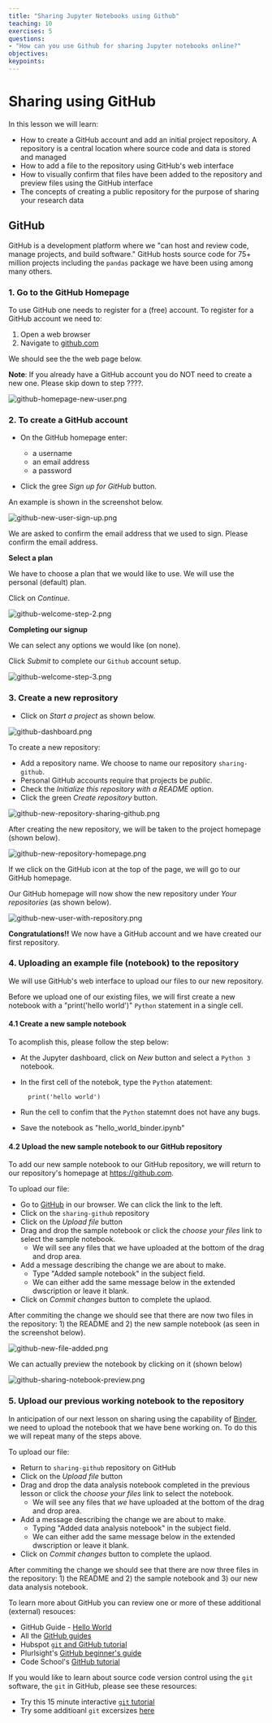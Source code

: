 ```yaml
---
title: "Sharing Jupyter Notebooks using Github"
teaching: 10
exercises: 5
questions:
- "How can you use Github for sharing Jupyter notebooks online?"
objectives:
keypoints:
---
```

# Sharing using GitHub

In this lesson we will learn:

- How to create a GitHub account and add an initial project repository. A repository is a central location where source code and data is stored and managed
- How to add a file to the repository using GitHub's web interface
- How to visually confirm that files have been added to the repository and preview files using the GitHub interface
- The concepts of creating a public repository for the purpose of sharing your research data

## GitHub

GitHub is a development platform where we "can host and review code, manage projects, and build software." GitHub hosts source code for 75+ million projects including the `pandas` package we have been using among many others. 

### 1. Go to the GitHub Homepage

To use GitHub one needs to register for a (free) account. To register for a GitHub account we need to:

1. Open a web browser
2. Navigate to [github.com](https://github.com)

We should see the the web page below.

**Note**: If you already have a GitHub account you do NOT need to create a new one. Please skip down to step ????.

![github-homepage-new-user.png](../fig/github-homepage-new-user.png)

### 2. To create a GitHub account 

- On the GitHub homepage enter:

    - a username
    - an email address
    - a password

- Click the gree _Sign up for GitHub_ button.


An example is shown in the screenshot below.

![github-new-user-sign-up.png](../fig/github-new-user-sign-up.png)

We are asked to confirm the email address that we used to sign. Please confirm the email address.

**Select a plan**

We have to choose a plan that we would like to use. We will use the personal (default) plan.

Click on _Continue_.

![github-welcome-step-2.png](../fig/github-welcome-step-2.png)

**Completing our signup**

We can select any options we would like (on none).

Click _Submit_ to complete our `Github` account setup.

![github-welcome-step-3.png](../fig/github-welcome-step-3.png)

### 3. Create a new reprository

- Click on _Start a project_ as shown below.

![github-dashboard.png](../fig/github-dashboard.png)

To create a new repository:

- Add a repository name. We choose to name our repository `sharing-github`.
- Personal GitHub accounts require that projects be _public_.
- Check the _Initialize this repository with a README_ option.
- Click the green _Create repository_ button.

![github-new-repository-sharing-github.png](../fig/github-new-repository-sharing-github.png)

After creating the new repository, we will be taken to the project homepage (shown below).

![github-new-repository-homepage.png](../fig/github-new-repository-homepage.png)

If we click on the GitHub icon at the top of the page, we will go to our GitHub homepage.

Our GitHub homepage will now show the new repository under _Your repositories_ (as shown below).

![github-new-user-with-repository.png](../fig/github-new-user-with-repository.png)

**Congratulations!!** We now have a GitHub account and we have created our first repository. 

### 4. Uploading an example file (notebook) to the repository

We will use GitHub's web interface to upload our files to our new repository. 

Before we upload one of our existing files, we will first create a new notebook with a "print('hello world')" `Python` statement in a single cell. 


#### 4.1 Create a new sample notebook

To acomplish this, please follow the step below:
- At the Jupyter dashboard, click on _New_ button and select a `Python 3` notebook.
- In the first cell of the notebok, type the `Python` atatement:

        print('hello world')

- Run the cell to confim that the `Python` statemnt does not have any bugs.
- Save the notebook as "hello_world_binder.ipynb"

#### 4.2 Upload the new sample notebook to our GitHub repository

To add our new sample notebook to our GitHub repository, we will return to our repository's homepage at <https://github.com>.

To upload our file:
- Go to [GitHub](https://github.com) in our browser. We can click the link to the left.
- Click on the `sharing-github` repository
- Click on the _Upload file_ button
- Drag and drop the sample notebook or click the _choose your files_ link to select the sample notebook.
    - We will see any files that we have uploaded at the bottom of the drag and drop area.
- Add a message describing the change we are about to make.
    - Type "Added sample notebook" in the subject field. 
    - We can either add the same message below in the extended dwscription or leave it blank.
- Click on _Commit changes_ button to complete the uplaod.

After commiting the change we should see that there are now two files in the repository: 1) the README and 2) the new sample notebook (as seen in the screenshot below).

![github-new-file-added.png](../fig/github-new-file-added.png)

We can actually preview the notebook by clicking on it (shown below)

![github-sharing-notebook-preview.png](../fig/github-sharing-notebook-preview.png)

### 5. Upload our previous working notebook to the repository

In anticipation of our next lesson on sharing using the capability of [Binder](https://mybinder.org), we need to upload the notebook that we have bene working on. To do this we will repeat many of the steps above.

To upload our file:
- Return to `sharing-github` repository on GitHub
- Click on the _Upload file_ button
- Drag and drop the data analysis notebook completed in the previous lesson or click the _choose your files_ link to select the notebook.
    - We will see any files that _we_ have uploaded at the bottom of the drag and drop area.
- Add a message describing the change we are about to make.
    - Typing "Added data analysis notebook" in the subject field. 
    - We can either add the same message below in the extended dwscription or leave it blank.
- Click on _Commit changes_ button to complete the uplaod.

After commiting the change we should see that there are now three files in the repository: 1) the README and 2) the sample notebook and 3) our new data analysis notebook.

To learn more about GitHub you can review one or more of these additional (external) resouces:
- GitHub Guide - [Hello World](https://guides.github.com/activities/hello-world/)
- All the [GitHub guides](https://guides.github.com)
- Hubspot [`git` and GitHub tutorial](https://product.hubspot.com/blog/git-and-github-tutorial-for-beginners)
- Plurlsight's [GitHub beginner's guide](https://www.pluralsight.com/blog/software-development/github-tutorial)
- Code School's [GitHub tutorial](https://www.codeschool.com/courses/mastering-github)

If you would like to learn about source code version control using the `git` software, the `git` in GitHub, please see these resources:
- Try this 15 minute interactive  [`git` tutorial](https://try.github.io/)
- Try some additioanl `git` excersizes [here](https://gitexercises.fracz.com)
